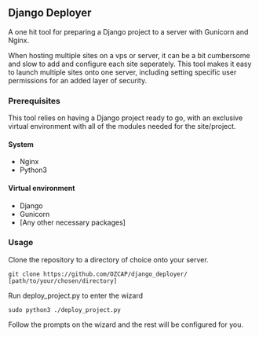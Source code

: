 ## Django Deployer
A one hit tool for preparing a Django project to a server with Gunicorn and Nginx.

When hosting multiple sites on a vps or server, it can be a bit cumbersome and slow to add and configure each site seperately.
This tool makes it easy to launch multiple sites onto one server, including setting specific user permissions for an added layer of security.


### Prerequisites
This tool relies on having a Django project ready to go, with an exclusive virtual environment with all of the modules needed for the site/project.
#### System
* Nginx
* Python3
#### Virtual environment
* Django
* Gunicorn
* [Any other necessary packages]


### Usage
Clone the repository to a directory of choice onto your server.
```
git clone https://github.com/OZCAP/django_deployer/ [path/to/your/chosen/directory]
```

Run deploy_project.py to enter the wizard
```
sudo python3 ./deploy_project.py
```

Follow the prompts on the wizard and the rest will be configured for you.
